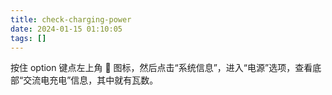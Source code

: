 ```yaml
---
title: check-charging-power
date: 2024-01-15 01:10:05
tags: []
---
```

按住 option 键点左上角  图标，然后点击“系统信息”，进入“电源”选项，查看底部“交流电充电”信息，其中就有瓦数。

